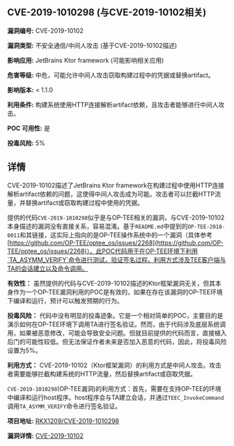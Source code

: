 ## CVE-2019-1010298 (与CVE-2019-10102相关)

**漏洞编号:** CVE-2019-10102

**漏洞类型:** 不安全通信/中间人攻击 (基于CVE-2019-10102描述)

**影响应用:** JetBrains Ktor framework (可能影响相关应用)

**危害等级:** 中危，可能允许中间人攻击窃取构建过程中的凭据或替换artifact。

**影响版本:** < 1.1.0

**利用条件:** 构建系统使用HTTP连接解析artifact依赖，且攻击者能够进行中间人攻击。

**POC 可用性:** 是

**投毒风险:** 5%

## 详情

CVE-2019-10102描述了JetBrains Ktor framework在构建过程中使用HTTP连接解析artifact依赖的问题，这使得中间人攻击成为可能。攻击者可以拦截HTTP流量，并替换artifact或窃取构建过程中使用的凭据。

提供的代码`CVE-2019-1010298`似乎是与OP-TEE相关的漏洞，与CVE-2019-10102本身描述的漏洞没有直接关系，容易混淆。基于`README.md`中提到的`OP-TEE-2018-0011`和其链接，这实际上指向的是OP-TEE操作系统中的一个漏洞（具体参考[https://github.com/OP-TEE/optee_os/issues/2268](https://github.com/OP-TEE/optee_os/issues/2268)）。此POC代码用于在OP-TEE环境下利用`TA_ASYMM_VERIFY`命令进行测试，验证签名过程。利用方式涉及TEE客户端与TA的会话建立以及命令调用。

**有效性：**
虽然提供的代码与CVE-2019-10102描述的Ktor框架漏洞无关，但其本身作为一个OP-TEE漏洞利用的POC是有效的，如果在存在该漏洞的OP-TEE环境下编译和运行，预计可以触发预期的行为。

**投毒风险：**
 代码中没有明显的投毒迹象。它是一个相对简单的POC，主要目的是演示如何在OP-TEE环境下调用TA进行签名验证。然而，由于代码涉及底层系统调用，如果被恶意修改，可能会导致安全问题。但就目前提供的代码而言，直接植入后门的可能性较低。但无法保证作者未来是否加入恶意的代码，因此，将投毒风险设置为5%。

**利用方式：**
CVE-2019-10102（Ktor框架漏洞）的利用方式是中间人攻击。攻击者需要能够拦截构建系统的HTTP流量，然后替换artifact或窃取凭据。

`CVE-2019-1010298`(OP-TEE漏洞)的利用方式：首先，需要在支持OP-TEE的环境中编译和运行host程序。host程序会与TA建立会话，并通过`TEEC_InvokeCommand`调用`TA_ASYMM_VERIFY`命令进行签名验证。

**项目地址:** [RKX1209/CVE-2019-1010298](https://github.com/RKX1209/CVE-2019-1010298)

**漏洞详情:** [CVE-2019-10102](https://nvd.nist.gov/vuln/detail/CVE-2019-10102)